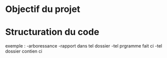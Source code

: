 # Objectif du projet 

# Structuration du code

exemple : 
    -arboressance
    -rapport dans tel dossier
    -tel prgramme fait ci
    -tel dossier contien ci